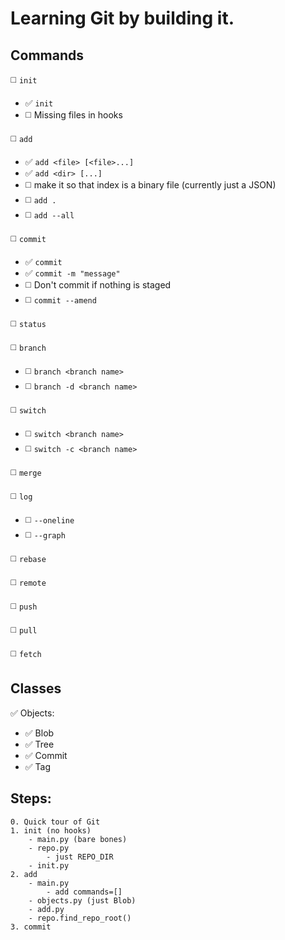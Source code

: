 # Learning Git by building it.

## Commands

◻️ `init`
- ✅ `init`
- ◻️ Missing files in hooks

◻️ `add`
- ✅ `add <file> [<file>...]`
- ✅ `add <dir> [...]`
- ◻️ make it so that index is a binary file (currently just a JSON)
- ◻️ `add .`
- ◻️ `add --all`

◻️ `commit`
- ✅ `commit`
- ✅ `commit -m "message"`
- ◻️ Don't commit if nothing is staged
- ◻️ `commit --amend`

◻️ `status`

◻️ `branch`
- ◻️ `branch <branch name>`
- ◻️ `branch -d <branch name>`

◻️ `switch`
- ◻️ `switch <branch name>`
- ◻️ `switch -c <branch name>`


◻️ `merge`

◻️ `log`

- ◻️ `--oneline`
- ◻️ `--graph`

◻️ `rebase`

◻️ `remote`

◻️ `push`

◻️ `pull`

◻️ `fetch`




## Classes

✅ Objects:

- ✅ Blob
- ✅ Tree
- ✅ Commit
- ✅ Tag

## Steps:

	0. Quick tour of Git
	1. init (no hooks)
		- main.py (bare bones)
		- repo.py
			- just REPO_DIR
		- init.py
	2. add
		- main.py
			- add commands=[]
		- objects.py (just Blob)
		- add.py
		- repo.find_repo_root()
	3. commit

